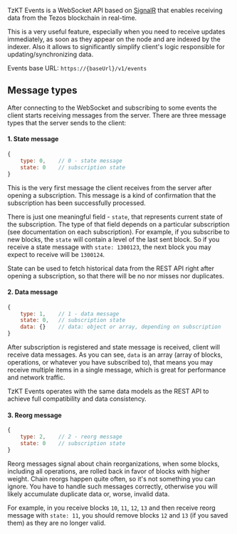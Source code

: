 TzKT Events is a WebSocket API based on [SignalR](https://docs.microsoft.com/aspnet/signalr/overview/getting-started/introduction-to-signalr)
that enables receiving data from the Tezos blockchain in real-time.

This is a very useful feature, especially when you need to receive updates immediately, as soon as they appear on the node and are indexed by the indexer.
Also it allows to significantly simplify client's logic responsible for updating/synchronizing data.

Events base URL: `https://{baseUrl}/v1/events`

## Message types

After connecting to the WebSocket and subscribing to some events the client starts receiving messages from the server.
There are three message types that the server sends to the client:

#### 1. State message

````js
{
	type: 0,    // 0 - state message
	state: 0    // subscription state
}
````

This is the very first message the client receives from the server after opening a subscription. 
This message is a kind of confirmation that the subscription has been successfully processed.

There is just one meaningful field - `state`, that represents current state of the subscription.
The type of that field depends on a particular subscription (see documentation on each subscription).
For example, if you subscribe to new blocks, the `state` will contain a level of the last sent block.
So if you receive a state message with `state: 1300123`, the next block you may expect to receive will be `1300124`.

State can be used to fetch historical data from the REST API right after opening a subscription, so that there will be no nor misses nor duplicates.

#### 2. Data message	  

````js
{
	type: 1,    // 1 - data message
	state: 0,   // subscription state
	data: {}    // data: object or array, depending on subscription
}
````

After subscription is registered and state message is received, client will receive data messages. As you can see, `data` is an array (array of
blocks, operations, or whatever you have subscribed to), that means you may receive multiple items in a single message,
which is great for performance and network traffic.

TzKT Events operates with the same data models as the REST API to achieve full compatibility and data consistency.

#### 3. Reorg message	

````js
{			  
	type: 2,    // 2 - reorg message
	state: 0    // subscription state
}
````

Reorg messages signal about chain reorganizations, when some blocks, including all operations, are rolled back
in favor of blocks with higher weight.  Chain reorgs happen quite often, so it's not something you can ignore.
You have to handle such messages correctly, otherwise you will likely accumulate duplicate data or, worse, invalid data.

For example, in you receive blocks `10`, `11`, `12`, `13` and then receive reorg message with `state: 11`,
you should remove blocks `12` and `13` (if you saved them) as they are no longer valid.
